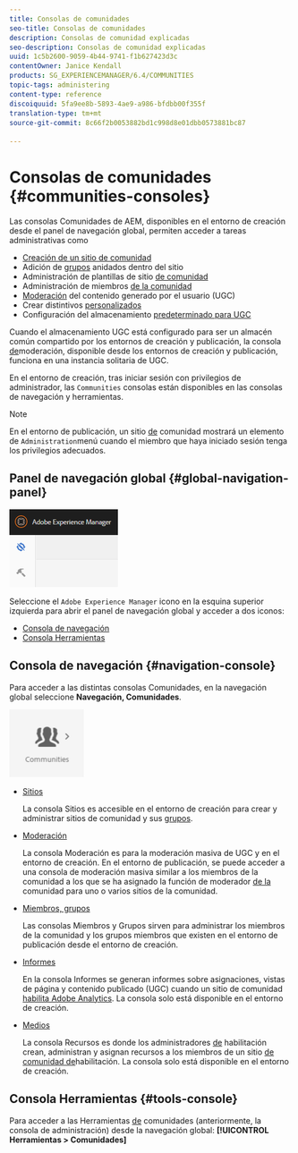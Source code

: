 ```yaml
---
title: Consolas de comunidades
seo-title: Consolas de comunidades
description: Consolas de comunidad explicadas
seo-description: Consolas de comunidad explicadas
uuid: 1c5b2600-9059-4b44-9741-f1b627423d3c
contentOwner: Janice Kendall
products: SG_EXPERIENCEMANAGER/6.4/COMMUNITIES
topic-tags: administering
content-type: reference
discoiquuid: 5fa9ee8b-5893-4ae9-a986-bfdbb00f355f
translation-type: tm+mt
source-git-commit: 8c66f2b0053882bd1c998d8e01dbb0573881bc87

---
```



# Consolas de comunidades {#communities-consoles}

Las consolas Comunidades de AEM, disponibles en el entorno de creación desde el panel de navegación global, permiten acceder a tareas administrativas como

* [Creación de un sitio de comunidad](sites-console.md)
* Adición de [grupos](groups.md) anidados dentro del sitio
* Administración de plantillas de sitio [de comunidad](sites.md)
* Administración de miembros [de la comunidad](members.md)
* [Moderación](moderate-ugc.md) del contenido generado por el usuario (UGC)
* Crear distintivos [personalizados](badges.md)
* Configuración del almacenamiento [predeterminado para UGC](srp-config.md)

Cuando el almacenamiento [](working-with-srp.md) UGC está configurado para ser un almacén común compartido por los entornos de creación y publicación, la consola [de](moderation.md)moderación, disponible desde los entornos de creación y publicación, funciona en una instancia solitaria de UGC.

En el entorno de creación, tras iniciar sesión con privilegios de administrador, las `Communities` consolas están disponibles en las consolas de navegación y herramientas.

>[!NOTE]
>
>En el entorno de publicación, un sitio [de](sites-console.md) comunidad mostrará un elemento de `Administration`menú cuando el miembro que haya iniciado sesión tenga los privilegios adecuados.

## Panel de navegación global {#global-navigation-panel}

![chlimage_1-91](assets/chlimage_1-91.png)

Seleccione el `Adobe Experience Manager` icono en la esquina superior izquierda para abrir el panel de navegación global y acceder a dos iconos:

* [Consola de navegación](#navigation-console)
* [Consola Herramientas](tools.md)

## Consola de navegación {#navigation-console}

Para acceder a las distintas consolas Comunidades, en la navegación global seleccione **Navegación, Comunidades**.

![chlimage_1-92](assets/chlimage_1-92.png)

* [Sitios](sites-console.md)

   La consola Sitios es accesible en el entorno de creación para crear y administrar sitios de comunidad y sus [grupos](groups.md).

* [Moderación](moderation.md)

   La consola Moderación es para la moderación masiva de UGC y en el entorno de creación. En el entorno de publicación, se puede acceder a una consola de moderación masiva similar a los miembros de la comunidad a los que se ha asignado la función de moderador [de la](users.md#publishenvironmentusersandgroups) comunidad para uno o varios sitios de la comunidad.

* [Miembros, grupos](members.md)

   Las consolas Miembros y Grupos sirven para administrar los miembros de la comunidad y los grupos miembros que existen en el entorno de publicación desde el entorno de creación.

* [Informes](reports.md)

   En la consola Informes se generan informes sobre asignaciones, vistas de página y contenido publicado (UGC) cuando un sitio de comunidad [habilita Adobe Analytics](sites-console.md#analytics). La consola solo está disponible en el entorno de creación.

* [Medios](resources.md)

   La consola Recursos es donde los administradores [de](enablement.md#communitymanagers) habilitación crean, administran y asignan recursos a los miembros de un sitio [de comunidad de](overview.md#enablement-community)habilitación. La consola solo está disponible en el entorno de creación.

## Consola Herramientas {#tools-console}

Para acceder a las Herramientas [de](tools.md) comunidades (anteriormente, la consola de administración) desde la navegación global: **[!UICONTROL Herramientas > Comunidades]**
